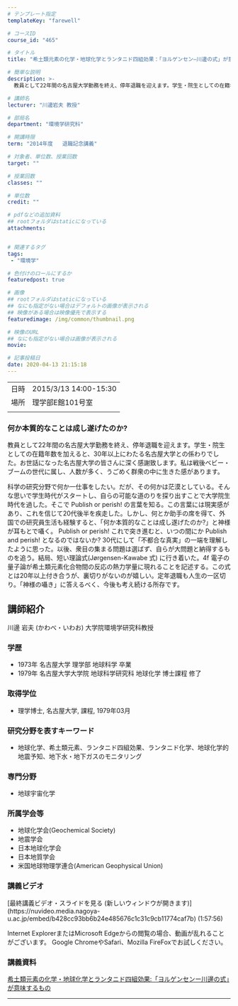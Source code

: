 ```yaml
---
# テンプレート指定
templateKey: "farewell"

# コースID
course_id: "465"

# タイトル
title: "希土類元素の化学・地球化学とランタニド四組効果：「ヨルゲンセン―川邊の式」が意味するもの"

# 簡単な説明
description: >-
  教員として22年間の名古屋大学勤務を終え、停年退職を迎えます。学生・院生としての在籍年数を加えると、30年以上にわたる名古屋大学との係わりでした。お世話になった名古屋大学の皆さんに深く感謝致します。私は戦後ベビー・ブームの世代に属し、人数が多く、うごめく群衆の中に生きた感があります。 科学の研究分野で何か一仕事をしたい。だが、その何かは茫漠としている。そんな思いで学生時代がスタートし、自ら ....

# 講師名
lecturer: "川邊岩夫 教授"

# 部局名
department: "環境学研究科"

# 開講時限
term: "2014年度	退職記念講義"

# 対象者、単位数、授業回数
target: ""

# 授業回数
classes: ""

# 単位数
credit: ""

# pdfなどの追加資料
## rootフォルダはstaticになっている
attachments:


# 関連するタグ
tags:
 - "環境学"

# 色付けのロールにするか
featuredpost: true

# 画像
## rootフォルダはstaticになっている
## なにも指定がない場合はデフォルトの画像が表示される
## 映像がある場合は映像優先で表示する
featuredimage: /img/common/thumbnail.png

# 映像のURL
## なにも指定がない場合は画像が表示される
movie: 

# 記事投稿日
date: 2020-04-13 21:15:18
---
```


|   |   |
|---|---|
| 日時 | 2015/3/13  14:00-15:30 |
| 場所 | 理学部E館101号室 |
|   |   |


### 何か本質的なことは成し遂げたのか?

教員として22年間の名古屋大学勤務を終え、停年退職を迎えます。学生・院生としての在籍年数を加えると、30年以上にわたる名古屋大学との係わりでした。お世話になった名古屋大学の皆さんに深く感謝致します。私は戦後ベビー・ブームの世代に属し、人数が多く、うごめく群衆の中に生きた感があります。

科学の研究分野で何か一仕事をしたい。だが、その何かは茫漠としている。そんな思いで学生時代がスタートし、自らの可能な道のりを探り出すことで大学院生時代を過した。そこで Publish or perish! の言葉を知る。この言葉には現実感があり、これを信じて20代後半を疾走した。しかし、何とか助手の席を得て、外国での研究員生活も経験すると、「何か本質的なことは成し遂げたのか?」と神様が耳もとで囁く。 Publish or perish! これで突き進むと、いつの間にか Publish and perish! となるのではないか? 30代にして「不都合な真実」の一端を理解したように思った。以後、衆目の集まる問題は選ばず、自らが大問題と納得するものを追う。結局、短い理論式(J&oslash;rgensen-Kawabe 式) に行き着いた。4f 電子の量子論が希土類元素化合物間の反応の熱力学量に現れることを記述する。この式とは20年以上付き合うが、裏切りがないのが嬉しい。定年退職も人生の一区切り。「神様の囁き」に答えるべく、今後も考え続ける所存です。


## 講師紹介

川邊 岩夫 (かわべ・いわお) 大学院環境学研究科教授

### 学歴

* 1973年 名古屋大学 理学部 地球科学 卒業
* 1979年 名古屋大学大学院 地球科学研究科 地球化学 博士課程 修了

### 取得学位

* 理学博士, 名古屋大学, 課程, 1979年03月

### 研究分野を表すキーワード

* 地球化学、希土類元素、ランタニド四組効果、ランタニド化学、地球化学的地震予知、地下水・地下ガスのモニタリング

### 専門分野

* 地球宇宙化学

### 所属学会等

* 地球化学会(Geochemical Society)
* 地震学会
* 日本地球化学会
* 日本地質学会
* 米国地球物理学連合(American Geophysical Union)


### 講義ビデオ

<!--
<a href="https://nuvideo.media.nagoya-u.ac.jp/embed/b428cc93bb6b24e485676c1c31c9cb11774caf7b" target="blank" width="640" height="360" frameborder="0" allowfullscreen></iframe>--> [最終講義ビデオ・スライドを見る (新しいウィンドウが開きます)](https://nuvideo.media.nagoya-u.ac.jp/embed/b428cc93bb6b24e485676c1c31c9cb11774caf7b) (1:57:56)


Internet ExplorerまたはMicrosoft Edgeからの閲覧の場合、動画が乱れることがございます。
Google ChromeやSafari、Mozilla FireFoxでお試しください。

### 講義資料

[希土類元素の化学・地球化学とランタニド四組効果:「ヨルゲンセンー川邊の式」が意味するもの](https://ocw.nagoya-u.jp/files/465/Last_lecture_OCN.pdf) 

-----